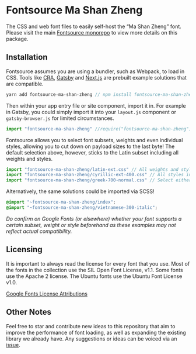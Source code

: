 # Fontsource Ma Shan Zheng

The CSS and web font files to easily self-host the “Ma Shan Zheng” font. Please visit the main [Fontsource monorepo](https://github.com/DecliningLotus/fontsource) to view more details on this package.

## Installation

Fontsource assumes you are using a bundler, such as Webpack, to load in CSS. Tools like [CRA](https://create-react-app.dev/), [Gatsby](https://www.gatsbyjs.org/) and [Next.js](https://nextjs.org/) are prebuilt example solutions that are compatible.

```javascript
yarn add fontsource-ma-shan-zheng // npm install fontsource-ma-shan-zheng
```

Then within your app entry file or site component, import it in. For example in Gatsby, you could simply import it into your `layout.js` component or `gatsby-browser.js` for limited circumstances.

```javascript
import "fontsource-ma-shan-zheng" //require("fontsource-ma-shan-zheng")
```

Fontsource allows you to select font subsets, weights and even individual styles, allowing you to cut down on payload sizes to the last byte! The default selection above, however, sticks to the Latin subset including all weights and styles.

```javascript
import "fontsource-ma-shan-zheng/latin-ext.css" // All weights and styles included.
import "fontsource-ma-shan-zheng/cyrillic-ext-400.css" // All styles included.
import "fontsource-ma-shan-zheng/greek-700-normal.css" // Select either normal or italic.
```

Alternatively, the same solutions could be imported via SCSS!

```scss
@import "~fontsource-ma-shan-zheng/index";
@import "~fontsource-ma-shan-zheng/vietnamese-300-italic";
```

_Do confirm on Google Fonts (or elsewhere) whether your font supports a certain subset, weight or style beforehand as these examples may not reflect actual compatibility._

## Licensing 

It is important to always read the license for every font that you use.
Most of the fonts in the collection use the SIL Open Font License, v1.1. Some fonts use the Apache 2 license. The Ubuntu fonts use the Ubuntu Font License v1.0.

[Google Fonts License Attributions](https://fonts.google.com/attribution)

## Other Notes

Feel free to star and contribute new ideas to this repository that aim to improve the performance of font loading, as well as expanding the existing library we already have. Any suggestions or ideas can be voiced via an [issue](https://github.com/DecliningLotus/fontsource/issues).

